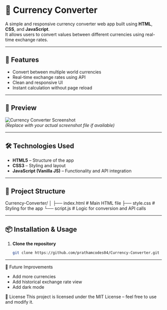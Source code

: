 # 💱 Currency Converter

A simple and responsive currency converter web app built using **HTML**, **CSS**, and **JavaScript**.  
It allows users to convert values between different currencies using real-time exchange rates.

---

## 🚀 Features
- Convert between multiple world currencies
- Real-time exchange rates using API
- Clean and responsive UI
- Instant calculation without page reload

---

## 📸 Preview
![Currency Converter Screenshot](ss1.png)  
*(Replace with your actual screenshot file if available)*

---

## 🛠️ Technologies Used
- **HTML5** – Structure of the app
- **CSS3** – Styling and layout
- **JavaScript (Vanilla JS)** – Functionality and API integration

---

## 📂 Project Structure

Currency-Converter/
│
├── index.html # Main HTML file
├── style.css # Styling for the app
└── script.js # Logic for conversion and API calls

---

## 📦 Installation & Usage
1. **Clone the repository**
   ```bash
   git clone https://github.com/prathamcodes04/Currency-Converter.git
   
---

📌 Future Improvements
 - Add more currencies
 - Add historical exchange rate view
 - Add dark mode

📜 License
This project is licensed under the MIT License – feel free to use and modify it.

